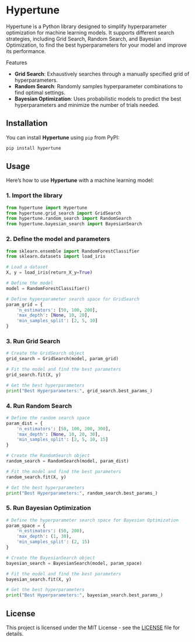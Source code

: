 # Hypertune

Hypertune is a Python library designed to simplify hyperparameter optimization for machine learning models. It supports different search strategies, including Grid Search, Random Search, and Bayesian Optimization, to find the best hyperparameters for your model and improve its performance.

Features

- **Grid Search**: Exhaustively searches through a manually specified grid of hyperparameters.
- **Random Search**: Randomly samples hyperparameter combinations to find optimal settings.
- **Bayesian Optimization**: Uses probabilistic models to predict the best hyperparameters and minimize the number of trials needed.

## Installation

You can install **Hypertune** using `pip` from PyPI:

```bash
pip install hypertune
```

## Usage

Here’s how to use **Hypertune** with a machine learning model:

### 1. Import the library

```python
from hypertune import Hypertune
from hypertune.grid_search import GridSearch
from hypertune.random_search import RandomSearch
from hypertune.bayesian_search import BayesianSearch
```

### 2. Define the model and parameters

```python
from sklearn.ensemble import RandomForestClassifier
from sklearn.datasets import load_iris

# Load a dataset
X, y = load_iris(return_X_y=True)

# Define the model
model = RandomForestClassifier()

# Define hyperparameter search space for GridSearch
param_grid = {
    'n_estimators': [50, 100, 200],
    'max_depth': [None, 10, 20],
    'min_samples_split': [2, 5, 10]
}
```

### 3. Run Grid Search

```python
# Create the GridSearch object
grid_search = GridSearch(model, param_grid)

# Fit the model and find the best parameters
grid_search.fit(X, y)

# Get the best hyperparameters
print("Best Hyperparameters:", grid_search.best_params_)
```

### 4. Run Random Search

```python
# Define the random search space
param_dist = {
    'n_estimators': [50, 100, 200, 300],
    'max_depth': [None, 10, 20, 30],
    'min_samples_split': [2, 5, 10, 15]
}

# Create the RandomSearch object
random_search = RandomSearch(model, param_dist)

# Fit the model and find the best parameters
random_search.fit(X, y)

# Get the best hyperparameters
print("Best Hyperparameters:", random_search.best_params_)
```

### 5. Run Bayesian Optimization

```python
# Define the hyperparameter search space for Bayesian Optimization
param_space = {
    'n_estimators': (50, 200),
    'max_depth': (1, 30),
    'min_samples_split': (2, 15)
}

# Create the BayesianSearch object
bayesian_search = BayesianSearch(model, param_space)

# Fit the model and find the best parameters
bayesian_search.fit(X, y)

# Get the best hyperparameters
print("Best Hyperparameters:", bayesian_search.best_params_)
```

## License

This project is licensed under the MIT License - see the [LICENSE](LICENSE) file for details.
